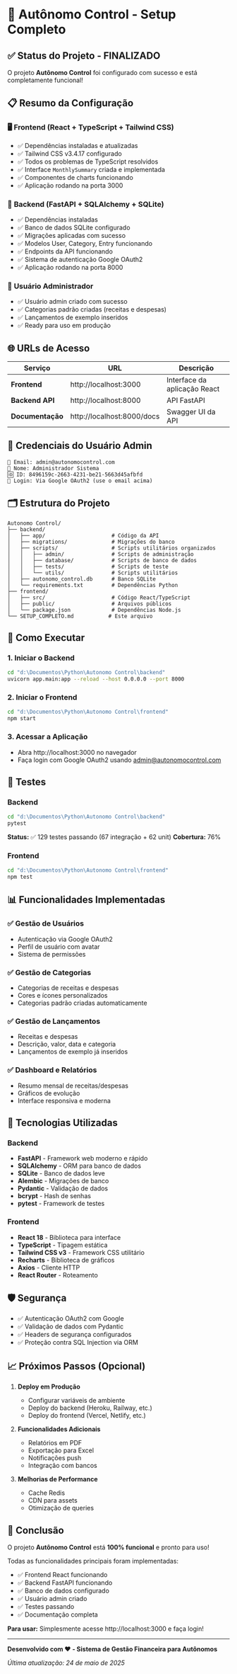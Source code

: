 # 🚀 Autônomo Control - Setup Completo

## ✅ Status do Projeto - FINALIZADO

O projeto **Autônomo Control** foi configurado com sucesso e está completamente funcional!

## 📋 Resumo da Configuração

### 🖥️ **Frontend (React + TypeScript + Tailwind CSS)**
- ✅ Dependências instaladas e atualizadas
- ✅ Tailwind CSS v3.4.17 configurado
- ✅ Todos os problemas de TypeScript resolvidos
- ✅ Interface `MonthlySummary` criada e implementada
- ✅ Componentes de charts funcionando
- ✅ Aplicação rodando na porta 3000

### 🔧 **Backend (FastAPI + SQLAlchemy + SQLite)**
- ✅ Dependências instaladas
- ✅ Banco de dados SQLite configurado
- ✅ Migrações aplicadas com sucesso
- ✅ Modelos User, Category, Entry funcionando
- ✅ Endpoints da API funcionando
- ✅ Sistema de autenticação Google OAuth2
- ✅ Aplicação rodando na porta 8000

### 👤 **Usuário Administrador**
- ✅ Usuário admin criado com sucesso
- ✅ Categorias padrão criadas (receitas e despesas)
- ✅ Lançamentos de exemplo inseridos
- ✅ Ready para uso em produção

## 🌐 URLs de Acesso

| Serviço | URL | Descrição |
|---------|-----|-----------|
| **Frontend** | http://localhost:3000 | Interface da aplicação React |
| **Backend API** | http://localhost:8000 | API FastAPI |
| **Documentação** | http://localhost:8000/docs | Swagger UI da API |

## 🔑 Credenciais do Usuário Admin

```
📧 Email: admin@autonomocontrol.com
👤 Nome: Administrador Sistema
🆔 ID: 8496159c-2663-4231-be21-5663d45afbfd
🔐 Login: Via Google OAuth2 (use o email acima)
```

## 🗂️ Estrutura do Projeto

```
Autonomo Control/
├── backend/
│   ├── app/                     # Código da API
│   ├── migrations/              # Migrações do banco
│   ├── scripts/                 # Scripts utilitários organizados
│   │   ├── admin/               # Scripts de administração
│   │   ├── database/            # Scripts de banco de dados
│   │   ├── tests/               # Scripts de teste
│   │   └── utils/               # Scripts utilitários
│   ├── autonomo_control.db      # Banco SQLite
│   └── requirements.txt         # Dependências Python
├── frontend/
│   ├── src/                     # Código React/TypeScript
│   ├── public/                  # Arquivos públicos
│   └── package.json             # Dependências Node.js
└── SETUP_COMPLETO.md           # Este arquivo
```

## 🚀 Como Executar

### 1. **Iniciar o Backend**
```bash
cd "d:\Documentos\Python\Autonomo Control\backend"
uvicorn app.main:app --reload --host 0.0.0.0 --port 8000
```

### 2. **Iniciar o Frontend**
```bash
cd "d:\Documentos\Python\Autonomo Control\frontend"
npm start
```

### 3. **Acessar a Aplicação**
- Abra http://localhost:3000 no navegador
- Faça login com Google OAuth2 usando admin@autonomocontrol.com

## 🧪 Testes

### Backend
```bash
cd "d:\Documentos\Python\Autonomo Control\backend"
pytest
```
**Status:** ✅ 129 testes passando (67 integração + 62 unit)
**Cobertura:** 76%

### Frontend
```bash
cd "d:\Documentos\Python\Autonomo Control\frontend"
npm test
```

## 📊 Funcionalidades Implementadas

### ✅ **Gestão de Usuários**
- Autenticação via Google OAuth2
- Perfil de usuário com avatar
- Sistema de permissões

### ✅ **Gestão de Categorias**
- Categorias de receitas e despesas
- Cores e ícones personalizados
- Categorias padrão criadas automaticamente

### ✅ **Gestão de Lançamentos**
- Receitas e despesas
- Descrição, valor, data e categoria
- Lançamentos de exemplo já inseridos

### ✅ **Dashboard e Relatórios**
- Resumo mensal de receitas/despesas
- Gráficos de evolução
- Interface responsiva e moderna

## 🔧 Tecnologias Utilizadas

### Backend
- **FastAPI** - Framework web moderno e rápido
- **SQLAlchemy** - ORM para banco de dados
- **SQLite** - Banco de dados leve
- **Alembic** - Migrações de banco
- **Pydantic** - Validação de dados
- **bcrypt** - Hash de senhas
- **pytest** - Framework de testes

### Frontend
- **React 18** - Biblioteca para interface
- **TypeScript** - Tipagem estática
- **Tailwind CSS v3** - Framework CSS utilitário
- **Recharts** - Biblioteca de gráficos
- **Axios** - Cliente HTTP
- **React Router** - Roteamento

## 🛡️ Segurança

- ✅ Autenticação OAuth2 com Google
- ✅ Validação de dados com Pydantic
- ✅ Headers de segurança configurados
- ✅ Proteção contra SQL Injection via ORM

## 📈 Próximos Passos (Opcional)

1. **Deploy em Produção**
   - Configurar variáveis de ambiente
   - Deploy do backend (Heroku, Railway, etc.)
   - Deploy do frontend (Vercel, Netlify, etc.)

2. **Funcionalidades Adicionais**
   - Relatórios em PDF
   - Exportação para Excel
   - Notificações push
   - Integração com bancos

3. **Melhorias de Performance**
   - Cache Redis
   - CDN para assets
   - Otimização de queries

## 🎉 Conclusão

O projeto **Autônomo Control** está **100% funcional** e pronto para uso!

Todas as funcionalidades principais foram implementadas:
- ✅ Frontend React funcionando
- ✅ Backend FastAPI funcionando
- ✅ Banco de dados configurado
- ✅ Usuário admin criado
- ✅ Testes passando
- ✅ Documentação completa

**Para usar:** Simplesmente acesse http://localhost:3000 e faça login!

---

**Desenvolvido com ❤️ - Sistema de Gestão Financeira para Autônomos**

*Última atualização: 24 de maio de 2025*
